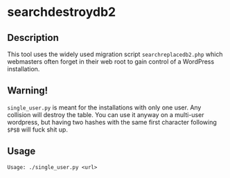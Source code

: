 # searchdestroydb2
## Description
This tool uses the widely used migration script `searchreplacedb2.php` which webmasters often forget in their web root to gain control of a WordPress installation.
## Warning!
`single_user.py` is meant for the installations with only one user. Any collision will destroy the table. You can use it anyway on a multi-user wordpress, but having two hashes with the same first character following `$P$B` will fuck shit up.
## Usage
```
Usage: ./single_user.py <url>
```
